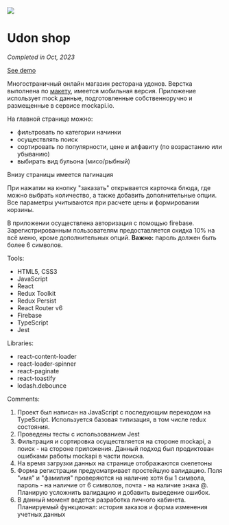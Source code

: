 <image src="/src/assets/logo.svg">

# Udon shop

_Completed in Oct, 2023_

[See demo](https://polyvit.github.io/Udon-shop/)

Многостраничный онлайн магазин ресторана удонов. Верстка выполнена по [макету](https://www.figma.com/file/zo9e7J9tdi6C1MUXR0x9uf/%D0%9C%D0%B0%D0%BA%D0%B5%D1%82-%D1%81%D0%B0%D0%B9%D1%82%D0%B0-%D1%80%D0%B5%D1%81%D1%82%D0%BE%D1%80%D0%B0%D0%BD%D0%B0?type=design&mode=design&t=EJwTcq9wC9UbyOJA-1), имеется мобильная версия. Приложение использует mock данные, подготовленные собственноручно и размещенные в сервисе mockapi.io.

На главной странице можно:

- фильтровать по категории начинки
- осуществлять поиск
- сортировать по популярности, цене и алфавиту (по возрастанию или убыванию)
- выбирать вид бульона (мисо/рыбный)

Внизу страницы имеется пагинация

При нажатии на кнопку "заказать" открывается карточка блюда, где можно выбрать количество, а также добавить дополнительные опции. Все параметры учитываются при расчете цены и формировании корзины.

В приложении осуществлена авторизация с помощью firebase. Зарегистрированным пользователям предоставляется скидка 10% на всё меню, кроме дополнительных опций. **Важно:** пароль должен быть более 6 символов.

Tools:

- HTML5, CSS3
- JavaScript
- React
- Redux Toolkit
- Redux Persist
- React Router v6
- Firebase
- TypeScript
- Jest

Libraries:

- react-content-loader
- react-loader-spinner
- react-paginate
- react-toastify
- lodash.debounce

Comments:

1. Проект был написан на JavaScript с последующим переходом на TypeScript. Используется базовая типизация, в том числе redux состояния.
1. Проведены тесты с использованием Jest
1. Фильтрация и сортировка осуществляется на стороне mockapi, а поиск - на стороне приложения. Данный подход был продиктован ошибками работы mockapi в части поиска.
1. На время загрузки данных на странице отображаются скелетоны
1. Форма регистрации предусматривает простейшую валидацию. Поля "имя" и "фамилия" проверяются на наличие хотя бы 1 символа, пароль - на наличие от 6 символов, почта - на наличие знака @. Планирую усложнить валидацию и добавить выведение ошибок.
1. В данный момент ведется разработка личного кабинета. Планируемый функционал: история заказов и форма изменения учетных данных
